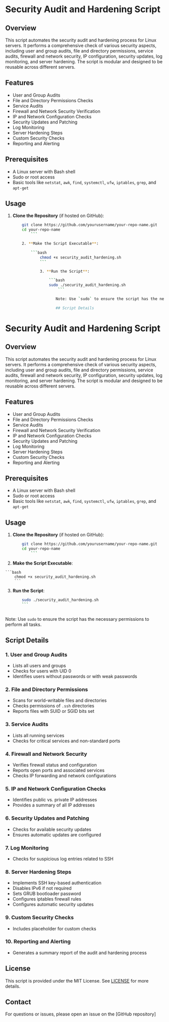 # Security Audit and Hardening Script

## Overview

This script automates the security audit and hardening process for Linux servers. It performs a comprehensive check of various security aspects, including user and group audits, file and directory permissions, service audits, firewall and network security, IP configuration, security updates, log monitoring, and server hardening. The script is modular and designed to be reusable across different servers.

## Features

- User and Group Audits
- File and Directory Permissions Checks
- Service Audits
- Firewall and Network Security Verification
- IP and Network Configuration Checks
- Security Updates and Patching
- Log Monitoring
- Server Hardening Steps
- Custom Security Checks
- Reporting and Alerting

## Prerequisites

- A Linux server with Bash shell
- Sudo or root access
- Basic tools like `netstat`, `awk`, `find`, `systemctl`, `ufw`, `iptables`, `grep`, and `apt-get`

## Usage

1. **Clone the Repository** (if hosted on GitHub):

    ```bash
        git clone https://github.com/yourusername/your-repo-name.git
	    cd your-repo-name
	        ```

		2. **Make the Script Executable**:

		    ```bash
		        chmod +x security_audit_hardening.sh
			    ```

			    3. **Run the Script**:

			        ```bash
				    sudo ./security_audit_hardening.sh
				        ```

					   Note: Use `sudo` to ensure the script has the necessary permissions to perform all tasks.

					   ## Script Details
# Security Audit and Hardening Script

## Overview

This script automates the security audit and hardening process for Linux servers. It performs a comprehensive check of various security aspects, including user and group audits, file and directory permissions, service audits, firewall and network security, IP configuration, security updates, log monitoring, and server hardening. The script is modular and designed to be reusable across different servers.

## Features

- User and Group Audits
- File and Directory Permissions Checks
- Service Audits
- Firewall and Network Security Verification
- IP and Network Configuration Checks
- Security Updates and Patching
- Log Monitoring
- Server Hardening Steps
- Custom Security Checks
- Reporting and Alerting


## Prerequisites

- A Linux server with Bash shell
- Sudo or root access
- Basic tools like `netstat`, `awk`, `find`, `systemctl`, `ufw`, `iptables`, `grep`, and `apt-get`


## Usage
  
  1. **Clone the Repository** (if hosted on GitHub):
     
     ```bash
         git clone https://github.com/yourusername/your-repo-name.git
	     cd your-repo-name
	         ```
  2. **Make the Script Executable**:
    
    ```bash
        chmod +x security_audit_hardening.sh
	    ```
  3. **Run the Script**:

     ```bash
         sudo ./security_audit_hardening.sh
	     ```
 
 Note: Use `sudo` to ensure the script has the necessary permissions to perform all tasks.


 ## Script Details

 ### 1. User and Group Audits
 - Lists all users and groups
 - Checks for users with UID 0
 - Identifies users without passwords or with weak passwords

 ### 2. File and Directory Permissions
 - Scans for world-writable files and directories
 - Checks permissions of `.ssh` directories
 - Reports files with SUID or SGID bits set

 ### 3. Service Audits
 - Lists all running services
 - Checks for critical services and non-standard ports


 ### 4. Firewall and Network Security
 - Verifies firewall status and configuration
 - Reports open ports and associated services
 - Checks IP forwarding and network configurations

 ### 5. IP and Network Configuration Checks
 - Identifies public vs. private IP addresses
 - Provides a summary of all IP addresses


 ### 6. Security Updates and Patching
 - Checks for available security updates
 - Ensures automatic updates are configured

 ### 7. Log Monitoring
 - Checks for suspicious log entries related to SSH

 ### 8. Server Hardening Steps
 - Implements SSH key-based authentication
 - Disables IPv6 if not required
 - Sets GRUB bootloader password
 - Configures iptables firewall rules
 - Configures automatic security updates

 ### 9. Custom Security Checks
 - Includes placeholder for custom checks


 ### 10. Reporting and Alerting
 - Generates a summary report of the audit and hardening process


 ## License

 This script is provided under the MIT License. See [LICENSE](LICENSE) for more details.

 ## Contact

 For questions or issues, please open an issue on the [GitHub repository]


